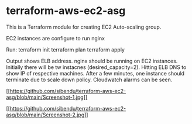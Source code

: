 # terraform-aws-ec2-asg

This is a Terraform module for creating EC2 Auto-scaling group.

EC2 instances are configure to run nginx

Run:
terraform init
terraform plan
terraform apply

Output shows ELB address. nginx should be running on EC2 instances. Initially there will be tw instacnes (desired_capacity=2). 
Hitting ELB DNS to show IP of respective machines.
After a few minutes, one instance should terminate due to scale down policy.
Cloudwatch alarms can be seen.

[[https://github.com/sibendu/terraform-aws-ec2-asg/blob/main/Screenshot-1.jpg]]

[[https://github.com/sibendu/terraform-aws-ec2-asg/blob/main/Screenshot-2.jpg]]
